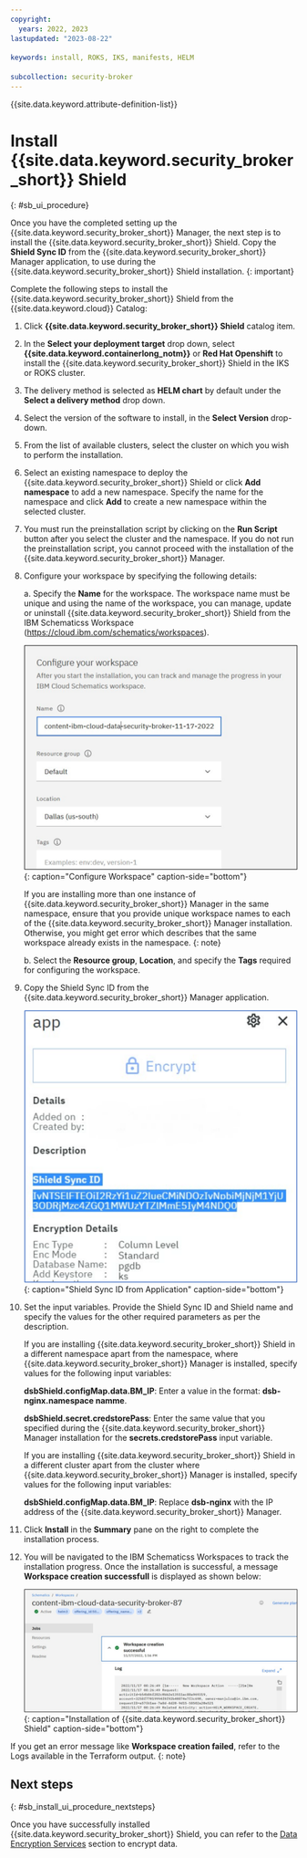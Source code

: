 ```yaml
---
copyright:
  years: 2022, 2023
lastupdated: "2023-08-22"

keywords: install, ROKS, IKS, manifests, HELM

subcollection: security-broker
---
```


{{site.data.keyword.attribute-definition-list}}

# Install {{site.data.keyword.security_broker_short}} Shield
{: #sb_ui_procedure}

Once you have the completed setting up the {{site.data.keyword.security_broker_short}} Manager, the next step is to install the {{site.data.keyword.security_broker_short}} Shield. Copy the **Shield Sync ID** from the {{site.data.keyword.security_broker_short}} Manager application, to use during the {{site.data.keyword.security_broker_short}} Shield installation.
{: important}

Complete the following steps to install the {{site.data.keyword.security_broker_short}} Shield from the {{site.data.keyword.cloud}} Catalog:

1. Click **{{site.data.keyword.security_broker_short}} Shield** catalog item.

2. In the **Select your deployment target** drop down, select **{{site.data.keyword.containerlong_notm}}** or **Red    Hat Openshift** to install the {{site.data.keyword.security_broker_short}} Shield in the IKS or ROKS cluster.
   
3. The delivery method is selected as **HELM chart** by default under the **Select a delivery method** drop down.

4. Select the version of the software to install, in the **Select Version** drop-down.

5. From the list of available clusters, select the cluster on which you wish to perform the installation.
   
6. Select an existing namespace to deploy the {{site.data.keyword.security_broker_short}} Shield or click **Add namespace** to add a new namespace. Specify the name for the namespace and click **Add** to create a new namespace within the selected cluster.

7. You must run the preinstallation script by clicking on the **Run Script** button after you select the cluster and the namespace. If you do not run the preinstallation script, you cannot proceed with the installation of the {{site.data.keyword.security_broker_short}} Manager.

8. Configure your workspace by specifying the following details:

   a. Specify the **Name** for the workspace. The workspace name must be unique and using the name of the workspace, you can manage, update or uninstall {{site.data.keyword.security_broker_short}} Shield from the IBM Schematicss Workspace (https://cloud.ibm.com/schematics/workspaces).

   ![Configure Workspace](../images/workspace.svg){: caption="Configure Workspace" caption-side="bottom"}

   If you are installing more than one instance of {{site.data.keyword.security_broker_short}} Manager in the same namespace, ensure that you provide unique workspace names to each of the {{site.data.keyword.security_broker_short}} Manager installation. Otherwise, you might get error which describes that the same workspace already exists in the namespace.
   {: note}
    
   b. Select the **Resource group**, **Location**, and specify the **Tags** required for configuring the workspace. 

9. Copy the Shield Sync ID from the {{site.data.keyword.security_broker_short}} Manager application.

   ![Shield Sync ID from Application](../images/shield_syncid.svg){: caption="Shield Sync ID from Application" caption-side="bottom"}

10. Set the input variables. Provide the Shield Sync ID and Shield name and specify the values for the other required parameters as per the description.

    If you are installing {{site.data.keyword.security_broker_short}} Shield in a different namespace apart from the namespace, where {{site.data.keyword.security_broker_short}} Manager is installed, specify values for the following input variables:

    **dsbShield.configMap.data.BM_IP**: Enter a value in the format: **dsb-nginx.namespace namme**.

    **dsbShield.secret.credstorePass**: Enter the same value that you specified during the {{site.data.keyword.security_broker_short}} Manager installation for the **secrets.credstorePass** input variable.
   
    If you are installing {{site.data.keyword.security_broker_short}} Shield in a different cluster apart from the cluster where {{site.data.keyword.security_broker_short}} Manager is installed, specify values for the following input variables:

    **dsbShield.configMap.data.BM_IP**: Replace **dsb-nginx** with the IP address of the {{site.data.keyword.security_broker_short}} Manager.
       
11. Click **Install** in the **Summary** pane on the right to complete the installation process.

12. You will be navigated to the IBM Schematicss Workspaces to track the installation progress. Once the installation is successful, a message **Workspace creation successfull** is displayed as shown below:

    ![Installation of {{site.data.keyword.security_broker_short}} Shield](../images/install_success.svg){: caption="Installation of {{site.data.keyword.security_broker_short}} Shield" caption-side="bottom"}

If you get an error message like **Workspace creation failed**, refer to the Logs available in the Terraform output.
{: note}

## Next steps
{: #sb_install_ui_procedure_nextsteps}

Once you have successfully installed {{site.data.keyword.security_broker_short}} Shield, you can refer to the [Data Encryption Services](/docs/security-broker?topic=security-broker-sb_encrypt_postgress) section to encrypt data.
